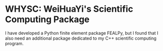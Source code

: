 # WHYSC: WeiHuaYi's Scientific Computing Package

I have developed a Python finite element package FEALPy, but I found that I also need
an additional package dedicated to my C++ scientific computing program.

